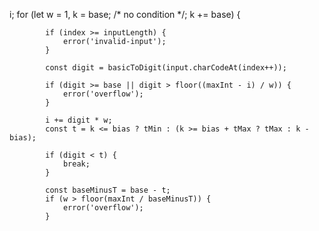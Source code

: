 i;
		for (let w = 1, k = base; /* no condition */; k += base) {

			if (index >= inputLength) {
				error('invalid-input');
			}

			const digit = basicToDigit(input.charCodeAt(index++));

			if (digit >= base || digit > floor((maxInt - i) / w)) {
				error('overflow');
			}

			i += digit * w;
			const t = k <= bias ? tMin : (k >= bias + tMax ? tMax : k - bias);

			if (digit < t) {
				break;
			}

			const baseMinusT = base - t;
			if (w > floor(maxInt / baseMinusT)) {
				error('overflow');
			}
